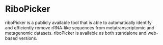 # RiboPicker

riboPicker is a publicly available tool that is able to automatically identify and efficiently remove rRNA-like sequences from metatranscriptomic and metagenomic datasets. riboPicker is available as both standalone and web-based versions.
